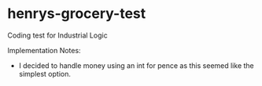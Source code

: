 # henrys-grocery-test
Coding test for Industrial Logic


Implementation Notes:
- I decided to handle money using an int for pence as this seemed like the simplest option.
